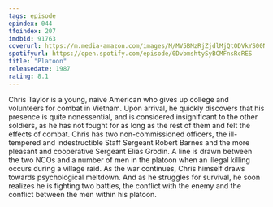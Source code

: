 ```yaml
---
tags: episode
epindex: 044
tfoindex: 207
imdbid: 91763
coverurl: https://m.media-amazon.com/images/M/MV5BMzRjZjdlMjQtODVkYS00N2YzLWJlYWYtMGVlN2E5MWEwMWQzXkEyXkFqcGdeQXVyMTQxNzMzNDI@._V1_SX202_CR0,0,202,300_.jpg
spotifyurl: https://open.spotify.com/episode/0DvbmshtySyBCMFnsRcRES
title: "Platoon"
releasedate: 1987
rating: 8.1
---
```


Chris Taylor is a young, naive American who gives up college and volunteers for combat in Vietnam. Upon arrival, he quickly discovers that his presence is quite nonessential, and is considered insignificant to the other soldiers, as he has not fought for as long as the rest of them and felt the effects of combat. Chris has two non-commissioned officers, the ill-tempered and indestructible Staff Sergeant Robert Barnes and the more pleasant and cooperative Sergeant Elias Grodin. A line is drawn between the two NCOs and a number of men in the platoon when an illegal killing occurs during a village raid. As the war continues, Chris himself draws towards psychological meltdown. And as he struggles for survival, he soon realizes he is fighting two battles, the conflict with the enemy and the conflict between the men within his platoon.